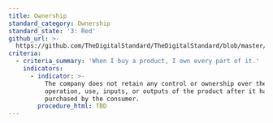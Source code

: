 ```yaml
---
title: Ownership
standard_category: Ownership
standard_state: '3: Red'
github_url: >-
  https://github.com/TheDigitalStandard/TheDigitalStandard/blob/master/Ownership%20(Is%20it%20mine%3F)%2FOwnership%2FOwnership.yaml
criteria:
  - criteria_summary: 'When I buy a product, I own every part of it.'
    indicators:
      - indicator: >-
          The company does not retain any control or ownership over the
          operation, use, inputs, or outputs of the product after it has been
          purchased by the consumer.
        procedure_html: TBD
---
```


